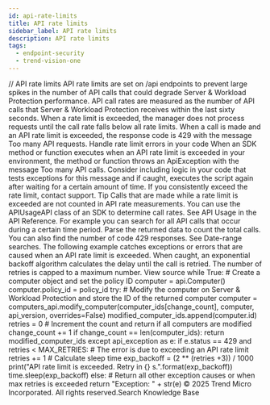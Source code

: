 ```yaml
---
id: api-rate-limits
title: API rate limits
sidebar_label: API rate limits
description: API rate limits
tags:
  - endpoint-security
  - trend-vision-one
---
```


/*<![CDATA[*/ $('#title').html($('meta[name=map-description]').attr('content')); /*]]>*/ API rate limits API rate limits are set on /api endpoints to prevent large spikes in the number of API calls that could degrade Server & Workload Protection performance. API call rates are measured as the number of API calls that Server & Workload Protection receives within the last sixty seconds. When a rate limit is exceeded, the manager does not process requests until the call rate falls below all rate limits. When a call is made and an API rate limit is exceeded, the response code is 429 with the message Too many API requests. Handle rate limit errors in your code When an SDK method or function executes when an API rate limit is exceeded in your environment, the method or function throws an ApiException with the message Too many API calls. Consider including logic in your code that tests exceptions for this message and if caught, executes the script again after waiting for a certain amount of time. If you consistently exceed the rate limit, contact support. Tip Calls that are made while a rate limit is exceeded are not counted in API rate measurements. You can use the APIUsageAPI class of an SDK to determine call rates. See API Usage in the API Reference. For example you can search for all API calls that occur during a certain time period. Parse the returned data to count the total calls. You can also find the number of code 429 responses. See Date-range searches. The following example catches exceptions or errors that are caused when an API rate limit is exceeded. When caught, an exponential backoff algorithm calculates the delay until the call is retried. The number of retries is capped to a maximum number. View source while True: # Create a computer object and set the policy ID computer = api.Computer() computer.policy_id = policy_id try: # Modify the computer on Server & Workload Protection and store the ID of the returned computer computer = computers_api.modify_computer(computer_ids[change_count], computer, api_version, overrides=False) modified_computer_ids.append(computer.id) retries = 0 # Increment the count and return if all computers are modified change_count += 1 if change_count == len(computer_ids): return modified_computer_ids except api_exception as e: if e.status == 429 and retries &lt; MAX_RETRIES: # The error is due to exceeding an API rate limit retries += 1 # Calculate sleep time exp_backoff = (2 ** (retries +3)) / 1000 print("API rate limit is exceeded. Retry in {} s.".format(exp_backoff)) time.sleep(exp_backoff) else: # Return all other exception causes or when max retries is exceeded return "Exception: " + str(e) © 2025 Trend Micro Incorporated. All rights reserved.Search Knowledge Base